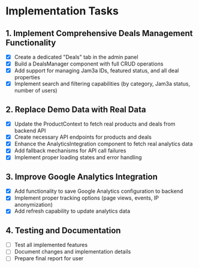 # Implementation Tasks

## 1. Implement Comprehensive Deals Management Functionality
- [x] Create a dedicated "Deals" tab in the admin panel
- [x] Build a DealsManager component with full CRUD operations
- [x] Add support for managing Jam3a IDs, featured status, and all deal properties
- [x] Implement search and filtering capabilities (by category, Jam3a status, number of users)

## 2. Replace Demo Data with Real Data
- [x] Update the ProductContext to fetch real products and deals from backend API
- [x] Create necessary API endpoints for products and deals
- [x] Enhance the AnalyticsIntegration component to fetch real analytics data
- [x] Add fallback mechanisms for API call failures
- [x] Implement proper loading states and error handling

## 3. Improve Google Analytics Integration
- [x] Add functionality to save Google Analytics configuration to backend
- [x] Implement proper tracking options (page views, events, IP anonymization)
- [x] Add refresh capability to update analytics data

## 4. Testing and Documentation
- [ ] Test all implemented features
- [ ] Document changes and implementation details
- [ ] Prepare final report for user
